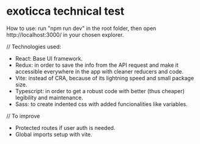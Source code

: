 # exoticca technical test 
How to use: run "npm run dev" in the root folder, then open http://localhost:3000/ in your chosen explorer.

// Technologies used:
- React: Base UI framework.
- Redux: in order to save the info from the API request and make it accessible everywhere in the app with cleaner reducers and code.
- Vite: instead of CRA, because of its lightning speed and small package size.
- Typescript: in order to get a robust code with better (thus cheaper) legibility and maintenance.  
- Sass: to create indented css with added funcionalities like variables.

// To improve
- Protected routes if user auth is needed.
- Global imports setup with vite.